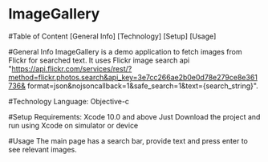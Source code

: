 # ImageGallery

#Table of Content
[General Info]
[Technology]
[Setup]
[Usage]

#General Info
ImageGallery is a demo application to fetch images from Flickr for searched text. It uses Flickr image search api "https://api.flickr.com/services/rest/?method=flickr.photos.search&api_key=3e7cc266ae2b0e0d78e279ce8e361736&
format=json&nojsoncallback=1&safe_search=1&text={search_string}".

#Technology
Language: Objective-c

#Setup
Requirements: Xcode 10.0 and above
Just Download the project and run using Xcode on simulator or device

#Usage
The main page has a search bar, provide text and press enter to see relevant images.
